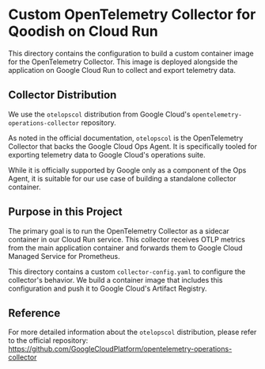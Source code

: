 # Custom OpenTelemetry Collector for Qoodish on Cloud Run

This directory contains the configuration to build a custom container image for the OpenTelemetry Collector. This image is deployed alongside the application on Google Cloud Run to collect and export telemetry data.

## Collector Distribution

We use the `otelopscol` distribution from Google Cloud's `opentelemetry-operations-collector` repository.

As noted in the official documentation, `otelopscol` is the OpenTelemetry Collector that backs the Google Cloud Ops Agent. It is specifically tooled for exporting telemetry data to Google Cloud's operations suite.

While it is officially supported by Google only as a component of the Ops Agent, it is suitable for our use case of building a standalone collector container.

## Purpose in this Project

The primary goal is to run the OpenTelemetry Collector as a sidecar container in our Cloud Run service. This collector receives OTLP metrics from the main application container and forwards them to Google Cloud Managed Service for Prometheus.

This directory contains a custom `collector-config.yaml` to configure the collector's behavior. We build a container image that includes this configuration and push it to Google Cloud's Artifact Registry.

## Reference

For more detailed information about the `otelopscol` distribution, please refer to the official repository:
https://github.com/GoogleCloudPlatform/opentelemetry-operations-collector
